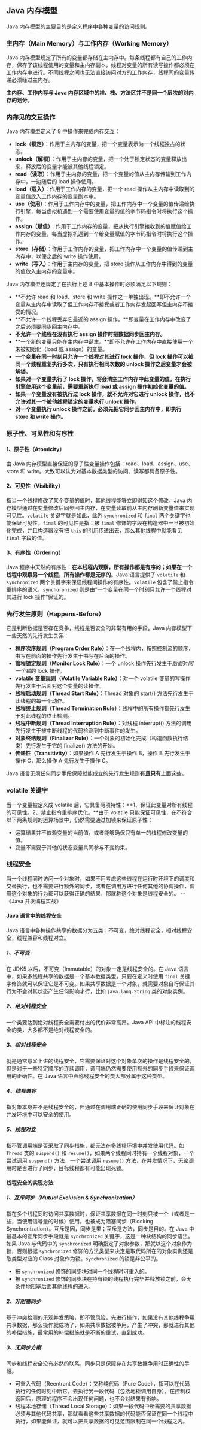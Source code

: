 ## Java 内存模型

Java 内存模型的主要目的是定义程序中各种变量的访问规则。



### 主内存（Main Memory）与工作内存（Working Memory）

Java 内存模型规定了所有的变量都存储在主内存中。每条线程都有自己的工作内存，保存了该线程使用的变量和主内存副本，线程对变量的所有读写操作都必须在工作内存中进行。不同线程之间也无法直接访问对方的工作内存，线程间的变量传递必须经过主内存。

**主内存、工作内存与 Java 内存区域中的堆、栈、方法区并不是同一个层次的对内存的划分。**



### 内存见的交互操作

Java 内存模型定义了 8 中操作来完成内存交互：

* **lock（锁定）**：作用于主内存的变量，把一个变量表示为一个线程独占的状态。
* **unlock（解锁）**：作用于主内存的变量，把一个处于锁定状态的变量释放出来，释放后的变量才能被其他线程锁定。
* **read（读取）**：作用于主内存的变量，把一个变量的值从主内存传输到工作内存中，一边随后的 load 操作使用。
* **load（载入）**：作用于工作内存的变量，把一个 read 操作从主内存中读取到的变量值放入工作内存的变量副本中。
* **use（使用）**：作用于工作内存中的变量，把工作内存中一个变量的值传递给执行引擎，每当虚拟机遇到一个需要使用变量的值的字节码指令时将执行这个操作。
* **assign（赋值）**：作用于工作内存的变量，把从执行引擎接收到的值赋值给工作内存的变量，每当虚拟机遇到一个给变量赋值的字节码指令时将执行这个操作。
* **store（存储）**：作用于工作内存的变量，把工作内存中一个变量的值传递到主内存中，以便之后的 write 操作使用。
* **write（写入）**：作用于主内存的变量，把 store 操作从工作内存中得到的变量的值放入主内存的变量中。

Java 内存模型还规定了在执行上述 8 中基本操作时必须满足以下规则：

* **不允许 read 和 load、store 和 write 操作之一单独出现。**即不允许一个变量从主内存中读取了但工作内存不接受或者工作内存发起回写但主内存不接受的情况。
* **不允许一个线程丢弃它最近的 assign 操作。**即变量在工作内存中改变了之后必须要同步回主内存中。
* **不允许一个线程在没有执行 assign 操作时把数据同步回主内存。**
* **一个新的变量只能在主内存中诞生。**即不允许在工作内存中直接使用一个未被初始化（load 或 assign）的变量。
* **一个变量在同一时刻只允许一个线程对其进行 lock 操作，但 lock 操作可以被同一个线程重复执行多次，只有执行相同次数的 unlock 操作之后变量才会被解锁。**
* **如果对一个变量执行了 lock 操作，将会清空工作内存中此变量的值，在执行引擎使用这个变量前，需要重新执行 load 或 assign 操作初始化变量的值。**
* **如果一个变量没有被执行过 lock 操作，就不允许对它进行 unlock 操作，也不允许对其一个被他线程锁定的变量执行 unlock 操作。**
* **对一个变量执行 unlock 操作之前，必须先把它同步回主内存中，即执行 store 和 write 操作。**



### 原子性、可见性和有序性

#### 1、原子性（Atomicity）

由 Java 内存模型直接保证的原子性变量操作包括：read、load、assign、use、store 和 write。大致可以认为对基本数据类型的访问、读写都具备原子性。

#### 2、可见性（Visibility）

指当一个线程修改了某个变量的值时，其他线程能够立即得知这个修改。Java 内存模型通过在变量修改后同步回主内存，在变量读取前从主内存刷新变量值来实现可见性。`volatile` 关键字就是如此，此外 `synchronized` 和 `final` 两个关键字也能保证可见性。`final` 的可见性是指：被 `final` 修饰的字段在构造器中一旦被初始化完成，并且构造器没有把 `this` 的引用传递出去，那么其他线程中就能看见 `final` 字段的值。

#### 3、有序性（Ordering）

Java 程序中天然的有序性：**在本线程内观察，所有操作都是有序的；如果在一个线程中观察另一个线程，所有操作都是无序的**。Java 语言提供了 `volatile` 和 `synchronized` 两个关键字来保证线程间操作的有序性。`volatile` 包含了禁止指令重排序的语义，`synchoronized` 则是由“一个变量在同一个时刻只允许一个线程对其进行 lock 操作”保证的。



### 先行发生原则（Happens-Before）

它是判断数据是否存在竞争，线程是否安全的非常有用的手段。Java 内存模型下一些天然的先行发生关系：

* **程序次序规则（Program Order Rule）**：在一个线程内，按照控制流的顺序，书写在前面的操作先行发生于书写在后面的操作。
* **管程锁定规则（Monitor Lock Rule）**：一个 unlock 操作先行发生于*后面*对*同一个锁*的 lock 操作。
* **volatile 变量规则（Volatile Variable Rule）**：对一个 volatile 变量的写操作先行发生于后面对这个变量的读操作。
* **线程启动规则（Thread Start Rule）**：Thread 对象的 start() 方法先行发生于此线程的每一个动作。
* **线程终止规则（Thread Termination Rule）**：线程中的所有操作都先行发生于对此线程的终止检测。
* **线程中断规则（Thread Interruption Rule）**：对线程 interrupt() 方法的调用先行发生于被中断线程的代码检测到中断事件的发生。
* **对象终结规则（Finalizer Rule）**：一个对象的初始化完成（构造函数执行结束）先行发生于它的 finalize() 方法的开始。
* **传递性（Transitivity）**：如果操作 A 先行发生于操作 B，操作 B 先行发生于操作 C，那么操作 A 先行发生于操作 C。

Java 语言无须任何同步手段保障就能成立的先行发生规则**有且只有**上面这些。



### volatile 关键字

当一个变量被定义成 volatile 后，它具备两项特性：**1、保证此变量对所有线程的可见性。2、禁止指令重排序优化。**由于 volatile 只能保证可见性，在不符合以下两条规则的运算场景中，仍然需要通过加锁来保证原子性：

* 运算结果并不依赖变量的当前值，或者能够确保只有单一的线程修改变量的值。
* 变量不需要于其他的状态变量共同参与不变约束。



### 线程安全

当一个线程同时访问一个对象时，如果不用考虑这些线程在运行时环境下的调度和交替执行，也不需要进行额外的同步，或者在调用方进行任何其他的协调操作，调用这个对象的行为都可以获得正确的结果，那就称这个对象是线程安全的。 -- 《Java 并发编程实战》

#### Java 语言中的线程安全

Java 语言中各种操作共享的数据分为五类：不可变，绝对线程安全，相对线程安全，线程兼容和线程对立。

##### 1、不可变

在 JDK5 以后，不可变（Immutable）的对象一定是线程安全的。在 Java 语言中，如果多线程共享的数据是一个基本数据类型，只要在定义时使用 `final` 关键字修饰就可以保证它是不可变。如果共享数据是一个对象，就需要对象自行保证其行为不会对其状态产生任何影响才行，比如 `java.lang.String` 类的对象实例。

##### 2、绝对线程安全

一个类要达到绝对线程安全需要付出的代价非常高昂。Java API 中标注的线程安全的类，大多都不是绝对线程安全的。

##### 3、相对线程安全

就是通常意义上讲的线程安全，它需要保证对这个对象单次的操作是线程安全的，但是对于一些特定顺序的连续调用，调用端仍然需要使用额外的同步手段来保证调用的正确性。在 Java 语言中声称线程安全的类大部分属于这种类型。

##### 4、线程兼容

指对象本身并不是线程安全的，但通过在调用端正确的使用同步手段来保证对象在并发环境中可以安全的使用。

##### 5、线程对立

指不管调用端是否采取了同步措施，都无法在多线程环境中并发使用代码。如 `Thread` 类的 `suspend()` 和 `resume()`，如果两个线程同时持有一个线程对象，一个尝试调用 `suspend()` 方法，一个尝试调用 `resume()` 方法，在并发情况下，无论调用时是否进行了同步，目标线程都有可能出现死锁。

#### 线程安全的实现方法

##### 1、互斥同步（Mutual Exclusion & Synchronization）

指在多个线程同时访问共享数据时，保证共享数据在同一时刻只被一个（或者是一些，当使用信号量的时候）使用。也被成为阻塞同步（Blocking Synchronization）。互斥是因，同步是果；互斥是方法，同步是目的。在 Java 中最基本的互斥同步手段就是 `synchronized` 关键字，这是一种块结构的同步语法。如果 Java 与代码中的 `synchronized` 明确指定了对象参数，那就以这个对象作为锁，否则根据 `synchronized` 修饰的方法类型来决定是取代码所在的对象实例还是取类型对应的 Class 对象作为锁。`synchronized` 的锁是非公平的。

* 被 `synchronized` 修饰的同步块对同一个线程时可重入的。
* 被 `synchronized` 修饰的同步块在持有锁的线程执行完毕并释放锁之前，会无条件地阻塞后面其他线程的进入。

##### 2、非阻塞同步

基于冲突检测的乐观并发策略，即不管风险，先进行操作，如果没有其他线程争用共享数据，那么操作就成功了，如果共享数据被争用，产生了冲突，那就进行其他的补偿措施，最常用的补偿措施就是不断的重试，直到成功。

##### 3、无同步方案

同步和线程安全没有必然的联系，同步只是保障存在共享数据争用时正确性的手段。

* 可重入代码（Reentrant Code）：又称纯代码（Pure Code），指可以在代码执行的任何时刻中断它，去执行另一段代码（包括地柜调用自身），在控制权返回后，原理的程序不会出现任何问题，也不会对结果有影响。
* 线程本地存储（Thread Local Storage）：如果一段代码中所需要的共享数据必须与其他代码共享，那就看看这些共享数据的代码能否保证在同一个线程中执行，如果能保证，就可以把共享数据的可见范围限制在同一个线程之内。

